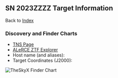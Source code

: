## SN 2023ZZZZ Target Information

Back to [Index](../index.html)

### Discovery and Finder Charts

* [TNS Page](https://www.wis-tns.org/object/2023ZZZZ)
* [ALeRCE ZTF Explorer](https://alerce.online/object/ZTF23AAAAAA)
* Host name (and aliases):
* Target Coordinates (J2000):

![TheSkyX Finder Chart](./TheSkyXFinderChart.png)
